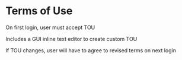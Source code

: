 # Terms of Use

On first login, user must accept TOU

Includes a GUI inline text editor to create custom TOU

If TOU changes, user will have to agree to revised terms on next login
